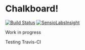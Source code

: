 # Chalkboard!

[![Build Status](https://travis-ci.org/behinddesign/chalkboard.svg)](https://travis-ci.org/behinddesign/chalkboard)
[![SensioLabsInsight](https://insight.sensiolabs.com/projects/035c6b39-96c0-4677-946c-0bdb4e54b26c/big.png)](https://insight.sensiolabs.com/projects/035c6b39-96c0-4677-946c-0bdb4e54b26c)

Work in progress

Testing Travis-CI
